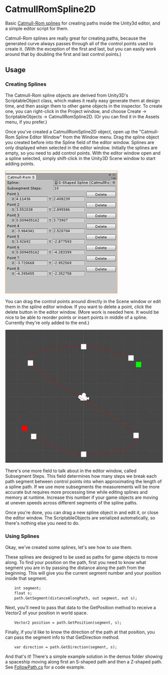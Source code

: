 # CatmullRomSpline2D

Basic [Catmull-Rom splines](https://en.wikipedia.org/wiki/Cubic_Hermite_spline#Catmull%E2%80%93Rom_spline) for creating paths inside the Unity3d editor, and a simple editor script for them.

Catmull-Rom splines are really great for creating paths, because the generated curve always passes through all of the control points used to create it. (With the exception of the first and last, but you can easily work around that by doubling the first and last control points.)

## Usage

### Creating Splines

The Catmull-Rom spline objects are derived from Unity3D's ScriptableObject class, which makes it really easy generate them at design time, and then assign them to other game objects in the inspector. To create one, you can right-click in the Project window, and choose Create -> ScriptableObjects -> CatmullRomSpline2D. (Or you can find it in the Assets menu, if you prefer.)

Once you've created a CatmullRomSpline2D object, open up the "Catmull-Rom Spline Editor Window" from the Window menu. Drag the spline object you created before into the Spline field of the editor window. Splines are only displayed when selected in the editor window. Initially the splines are empty, so you need to add control points. With the editor window open and a spline selected, simply shift-click in the Unity3D Scene window to start adding points.

![Catmull-Rom Spine Editor Window](../docs/CMREditorWindow.jpg)

You can drag the control points around directly in the Scene window or edit them in the spline editor window. If you want to delete a point, click the delete button in the editor window. (More work is needed here. It would be nice to be able to reorder points or insert points in middle of a spline. Currently they're only added to the end.)

![Editing a spline in scene view](../docs/SplineSceneWindow.jpg)

There's one more field to talk about in the editor window, called Subsegment Steps. This field determines how many steps we break each path segment between control points into when approximating the length of a spline path. If we use more subsegments the measurements will be more accurate but requires more processing time while editing splines and memory at runtime. Increase this number if your game objects are moving at uneven speeds across different segments of the spline paths.

Once you're done, you can drag a new spline object in and edit it, or close the editor window. The ScriptableObjects are serialized automatically, so there's nothing else you need to do.

### Using Splines

Okay, we've created some splines, let's see how to use them.

These splines are designed to be used as paths for game objects to move along. To find your position on the path, first you need to know what segment you are in by passing the distance along the path from the beginning. This will give you the current segment number and your position inside that segment.

```
	int segment;
	float s;
	path.GetSegment(distanceAlongPath, out segment, out s);
```

Next, you'll need to pass that data to the GetPosition method to receive a Vector2 of your position in world space.

```
	Vector2 position = path.GetPosition(segment, s);
```

Finally, if you'd like to know the direction of the path at that position, you can pass the segment info to that GetDirection method.

```
	var direction = path.GetDirection(segment, s);
```	

And that's it! There's a simple example solution in the demos folder showing a spaceship moving along first an S-shaped path and then a Z-shaped path. See [FollowPath.cs](../Demos/CatmullRomSpline2D/FollowPath.cs) for a code example.